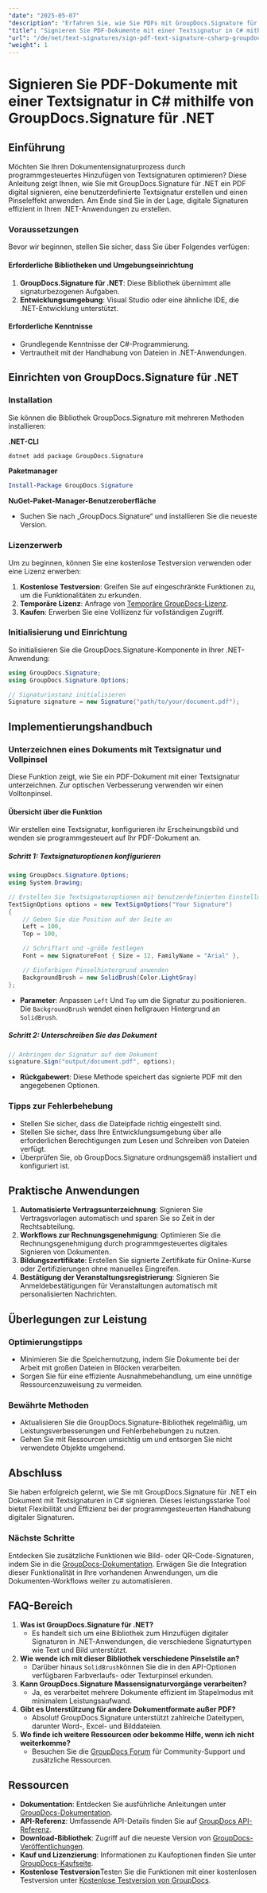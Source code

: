 ```yaml
---
"date": "2025-05-07"
"description": "Erfahren Sie, wie Sie PDFs mit GroupDocs.Signature für .NET digital mit Textsignaturen signieren. Automatisieren Sie Ihren Dokumentensignaturprozess effizient."
"title": "Signieren Sie PDF-Dokumente mit einer Textsignatur in C# mithilfe von GroupDocs.Signature für .NET"
"url": "/de/net/text-signatures/sign-pdf-text-signature-csharp-groupdocs/"
"weight": 1
---
```


# Signieren Sie PDF-Dokumente mit einer Textsignatur in C# mithilfe von GroupDocs.Signature für .NET

## Einführung

Möchten Sie Ihren Dokumentensignaturprozess durch programmgesteuertes Hinzufügen von Textsignaturen optimieren? Diese Anleitung zeigt Ihnen, wie Sie mit GroupDocs.Signature für .NET ein PDF digital signieren, eine benutzerdefinierte Textsignatur erstellen und einen Pinseleffekt anwenden. Am Ende sind Sie in der Lage, digitale Signaturen effizient in Ihren .NET-Anwendungen zu erstellen.

### Voraussetzungen
Bevor wir beginnen, stellen Sie sicher, dass Sie über Folgendes verfügen:

#### Erforderliche Bibliotheken und Umgebungseinrichtung
1. **GroupDocs.Signature für .NET**: Diese Bibliothek übernimmt alle signaturbezogenen Aufgaben.
2. **Entwicklungsumgebung**: Visual Studio oder eine ähnliche IDE, die .NET-Entwicklung unterstützt.

#### Erforderliche Kenntnisse
- Grundlegende Kenntnisse der C#-Programmierung.
- Vertrautheit mit der Handhabung von Dateien in .NET-Anwendungen.

## Einrichten von GroupDocs.Signature für .NET

### Installation
Sie können die Bibliothek GroupDocs.Signature mit mehreren Methoden installieren:

**.NET-CLI**
```bash
dotnet add package GroupDocs.Signature
```

**Paketmanager**
```powershell
Install-Package GroupDocs.Signature
```

**NuGet-Paket-Manager-Benutzeroberfläche**
- Suchen Sie nach „GroupDocs.Signature“ und installieren Sie die neueste Version.

### Lizenzerwerb
Um zu beginnen, können Sie eine kostenlose Testversion verwenden oder eine Lizenz erwerben:
1. **Kostenlose Testversion**: Greifen Sie auf eingeschränkte Funktionen zu, um die Funktionalitäten zu erkunden.
2. **Temporäre Lizenz**: Anfrage von [Temporäre GroupDocs-Lizenz](https://purchase.groupdocs.com/temporary-license/).
3. **Kaufen**: Erwerben Sie eine Volllizenz für vollständigen Zugriff.

### Initialisierung und Einrichtung
So initialisieren Sie die GroupDocs.Signature-Komponente in Ihrer .NET-Anwendung:

```csharp
using GroupDocs.Signature;
using GroupDocs.Signature.Options;

// Signaturinstanz initialisieren
Signature signature = new Signature("path/to/your/document.pdf");
```

## Implementierungshandbuch

### Unterzeichnen eines Dokuments mit Textsignatur und Vollpinsel
Diese Funktion zeigt, wie Sie ein PDF-Dokument mit einer Textsignatur unterzeichnen. Zur optischen Verbesserung verwenden wir einen Volltonpinsel.

#### Übersicht über die Funktion
Wir erstellen eine Textsignatur, konfigurieren ihr Erscheinungsbild und wenden sie programmgesteuert auf Ihr PDF-Dokument an.

##### Schritt 1: Textsignaturoptionen konfigurieren
```csharp
using GroupDocs.Signature.Options;
using System.Drawing;

// Erstellen Sie Textsignaturoptionen mit benutzerdefinierten Einstellungen
TextSignOptions options = new TextSignOptions("Your Signature")
{
    // Geben Sie die Position auf der Seite an
    Left = 100,
    Top = 100,

    // Schriftart und -größe festlegen
    Font = new SignatureFont { Size = 12, FamilyName = "Arial" },

    // Einfarbigen Pinselhintergrund anwenden
    BackgroundBrush = new SolidBrush(Color.LightGray)
};
```
- **Parameter**: Anpassen `Left` Und `Top` um die Signatur zu positionieren. Die `BackgroundBrush` wendet einen hellgrauen Hintergrund an `SolidBrush`.

##### Schritt 2: Unterschreiben Sie das Dokument
```csharp
// Anbringen der Signatur auf dem Dokument
signature.Sign("output/document.pdf", options);
```
- **Rückgabewert**: Diese Methode speichert das signierte PDF mit den angegebenen Optionen.

### Tipps zur Fehlerbehebung
- Stellen Sie sicher, dass die Dateipfade richtig eingestellt sind.
- Stellen Sie sicher, dass Ihre Entwicklungsumgebung über alle erforderlichen Berechtigungen zum Lesen und Schreiben von Dateien verfügt.
- Überprüfen Sie, ob GroupDocs.Signature ordnungsgemäß installiert und konfiguriert ist.

## Praktische Anwendungen
1. **Automatisierte Vertragsunterzeichnung**: Signieren Sie Vertragsvorlagen automatisch und sparen Sie so Zeit in der Rechtsabteilung.
2. **Workflows zur Rechnungsgenehmigung**: Optimieren Sie die Rechnungsgenehmigung durch programmgesteuertes digitales Signieren von Dokumenten.
3. **Bildungszertifikate**: Erstellen Sie signierte Zertifikate für Online-Kurse oder Zertifizierungen ohne manuelles Eingreifen.
4. **Bestätigung der Veranstaltungsregistrierung**: Signieren Sie Anmeldebestätigungen für Veranstaltungen automatisch mit personalisierten Nachrichten.

## Überlegungen zur Leistung
### Optimierungstipps
- Minimieren Sie die Speichernutzung, indem Sie Dokumente bei der Arbeit mit großen Dateien in Blöcken verarbeiten.
- Sorgen Sie für eine effiziente Ausnahmebehandlung, um eine unnötige Ressourcenzuweisung zu vermeiden.

### Bewährte Methoden
- Aktualisieren Sie die GroupDocs.Signature-Bibliothek regelmäßig, um Leistungsverbesserungen und Fehlerbehebungen zu nutzen.
- Gehen Sie mit Ressourcen umsichtig um und entsorgen Sie nicht verwendete Objekte umgehend.

## Abschluss
Sie haben erfolgreich gelernt, wie Sie mit GroupDocs.Signature für .NET ein Dokument mit Textsignaturen in C# signieren. Dieses leistungsstarke Tool bietet Flexibilität und Effizienz bei der programmgesteuerten Handhabung digitaler Signaturen.

### Nächste Schritte
Entdecken Sie zusätzliche Funktionen wie Bild- oder QR-Code-Signaturen, indem Sie in die [GroupDocs-Dokumentation](https://docs.groupdocs.com/signature/net/). Erwägen Sie die Integration dieser Funktionalität in Ihre vorhandenen Anwendungen, um die Dokumenten-Workflows weiter zu automatisieren.

## FAQ-Bereich
1. **Was ist GroupDocs.Signature für .NET?**
   - Es handelt sich um eine Bibliothek zum Hinzufügen digitaler Signaturen in .NET-Anwendungen, die verschiedene Signaturtypen wie Text und Bild unterstützt.
2. **Wie wende ich mit dieser Bibliothek verschiedene Pinselstile an?**
   - Darüber hinaus `SolidBrush`können Sie die in den API-Optionen verfügbaren Farbverlaufs- oder Texturpinsel erkunden.
3. **Kann GroupDocs.Signature Massensignaturvorgänge verarbeiten?**
   - Ja, es verarbeitet mehrere Dokumente effizient im Stapelmodus mit minimalem Leistungsaufwand.
4. **Gibt es Unterstützung für andere Dokumentformate außer PDF?**
   - Absolut! GroupDocs.Signature unterstützt zahlreiche Dateitypen, darunter Word-, Excel- und Bilddateien.
5. **Wo finde ich weitere Ressourcen oder bekomme Hilfe, wenn ich nicht weiterkomme?**
   - Besuchen Sie die [GroupDocs Forum](https://forum.groupdocs.com/c/signature/) für Community-Support und zusätzliche Ressourcen.

## Ressourcen
- **Dokumentation**: Entdecken Sie ausführliche Anleitungen unter [GroupDocs-Dokumentation](https://docs.groupdocs.com/signature/net/).
- **API-Referenz**: Umfassende API-Details finden Sie auf [GroupDocs API-Referenz](https://reference.groupdocs.com/signature/net/).
- **Download-Bibliothek**: Zugriff auf die neueste Version von [GroupDocs-Veröffentlichungen](https://releases.groupdocs.com/signature/net/).
- **Kauf und Lizenzierung**: Informationen zu Kaufoptionen finden Sie unter [GroupDocs-Kaufseite](https://purchase.groupdocs.com/buy).
- **Kostenlose Testversion**Testen Sie die Funktionen mit einer kostenlosen Testversion unter [Kostenlose Testversion von GroupDocs](https://releases.groupdocs.com/signature/net/).